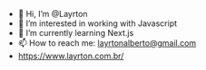 - 👋 Hi, I’m @Layrton
- 👀 I’m interested in working with Javascript
- 🌱 I’m currently learning Next.js
- 📫 How to reach me: layrtonalberto@gmail.com
- https://www.layrton.com.br/

<!---
Layrton/Layrton is a ✨ special ✨ repository because its `README.md` (this file) appears on your GitHub profile.
You can click the Preview link to take a look at your changes.
--->
